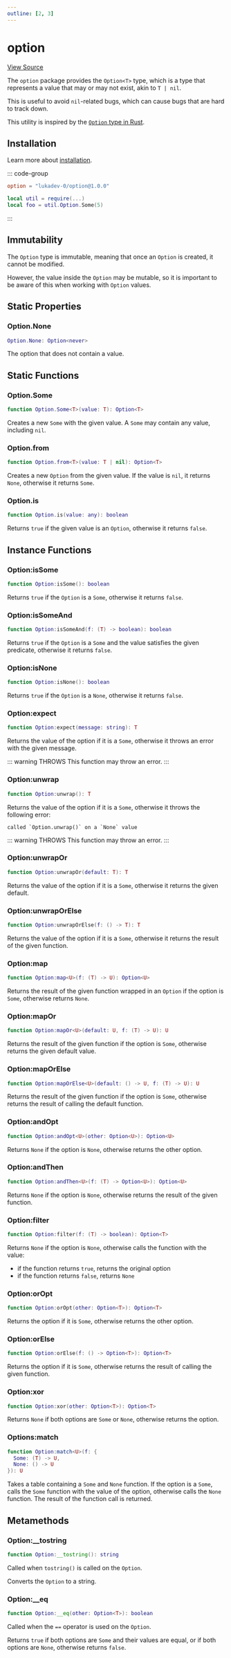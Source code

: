 ```yaml
---
outline: [2, 3]
---
```


# option

[View Source](https://github.com/lukadev-0/util.luau/blob/main/packages/option/init.lua)

The `option` package provides the `Option<T>` type, which is a type that represents
a value that may or may not exist, akin to `T | nil`.

This is useful to avoid `nil`-related bugs, which can cause bugs that are hard to
track down.

This utility is inspired by the
[`Option` type in Rust](https://doc.rust-lang.org/std/option/enum.Option.html).

## Installation

Learn more about [installation](/introduction#installation).

::: code-group

```toml [Wally]
option = "lukadev-0/option@1.0.0"
```

```lua [Bundle]
local util = require(...)
local foo = util.Option.Some(5)
```

:::

## Immutability

The `Option` type is immutable, meaning that once an `Option` is created, it cannot be
modified.

However, the value inside the `Option` may be mutable, so it is important to be aware
of this when working with `Option` values.

## Static Properties

### Option.None

```lua
Option.None: Option<never>
```

The option that does not contain a value.

## Static Functions

### Option.Some

```lua
function Option.Some<T>(value: T): Option<T>
```

Creates a new `Some` with the given value. A `Some` may contain any value, including `nil`.

### Option.from

```lua
function Option.from<T>(value: T | nil): Option<T>
```

Creates a new `Option` from the given value. If the value is `nil`, it returns `None`,
otherwise it returns `Some`.

### Option.is

```lua
function Option.is(value: any): boolean
```

Returns `true` if the given value is an `Option`, otherwise it returns `false`.

## Instance Functions

### Option:isSome

```lua
function Option:isSome(): boolean
```

Returns `true` if the `Option` is a `Some`, otherwise it returns `false`.

### Option:isSomeAnd

```lua
function Option:isSomeAnd(f: (T) -> boolean): boolean
```

Returns `true` if the `Option` is a `Some` and the value satisfies the given
predicate, otherwise it returns `false`.

### Option:isNone

```lua
function Option:isNone(): boolean
```

Returns `true` if the `Option` is a `None`, otherwise it returns `false`.

### Option:expect

```lua
function Option:expect(message: string): T
```

Returns the value of the option if it is a `Some`, otherwise it throws an error with
the given message.

::: warning THROWS
This function may throw an error.
:::

### Option:unwrap

```lua
function Option:unwrap(): T
```

Returns the value of the option if it is a `Some`, otherwise it throws the following error:

```
called `Option.unwrap()` on a `None` value
```

::: warning THROWS
This function may throw an error.
:::

### Option:unwrapOr

```lua
function Option:unwrapOr(default: T): T
```

Returns the value of the option if it is a `Some`, otherwise it returns the given default.

### Option:unwrapOrElse

```lua
function Option:unwrapOrElse(f: () -> T): T
```

Returns the value of the option if it is a `Some`, otherwise it returns the result of
the given function.

### Option:map

```lua
function Option:map<U>(f: (T) -> U): Option<U>
```

Returns the result of the given function wrapped in an `Option` if the option is
`Some`, otherwise returns `None`.

### Option:mapOr

```lua
function Option:mapOr<U>(default: U, f: (T) -> U): U
```

Returns the result of the given function if the option is `Some`, otherwise returns
the given default value.

### Option:mapOrElse

```lua
function Option:mapOrElse<U>(default: () -> U, f: (T) -> U): U
```

Returns the result of the given function if the option is `Some`, otherwise returns
the result of calling the default function.

### Option:andOpt

```lua
function Option:andOpt<U>(other: Option<U>): Option<U>
```

Returns `None` if the option is `None`, otherwise returns the other option.

### Option:andThen

```lua
function Option:andThen<U>(f: (T) -> Option<U>): Option<U>
```

Returns `None` if the option is `None`, otherwise returns the result of the given
function.

### Option:filter

```lua
function Option:filter(f: (T) -> boolean): Option<T>
```

Returns `None` if the option is `None`, otherwise calls the function with the value:

- if the function returns `true`, returns the original option
- if the function returns `false`, returns `None`

### Option:orOpt

```lua
function Option:orOpt(other: Option<T>): Option<T>
```

Returns the option if it is `Some`, otherwise returns the other option.

### Option:orElse

```lua
function Option:orElse(f: () -> Option<T>): Option<T>
```

Returns the option if it is `Some`, otherwise returns the result of calling the given
function.

### Option:xor

```lua
function Option:xor(other: Option<T>): Option<T>
```

Returns `None` if both options are `Some` or `None`, otherwise returns the option.

### Options:match

```lua
function Option:match<U>(f: {
  Some: (T) -> U,
  None: () -> U
}): U
```

Takes a table containing a `Some` and `None` function. If the option is a `Some`,
calls the `Some` function with the value of the option, otherwise calls the `None`
function. The result of the function call is returned.

## Metamethods

### Option:\_\_tostring

```lua
function Option:__tostring(): string
```

Called when `tostring()` is called on the `Option`.

Converts the `Option` to a string.

### Option:\_\_eq

```lua
function Option:__eq(other: Option<T>): boolean
```

Called when the `==` operator is used on the `Option`.

Returns `true` if both options are `Some` and their values are equal, or if both
options are `None`, otherwise returns `false`.
